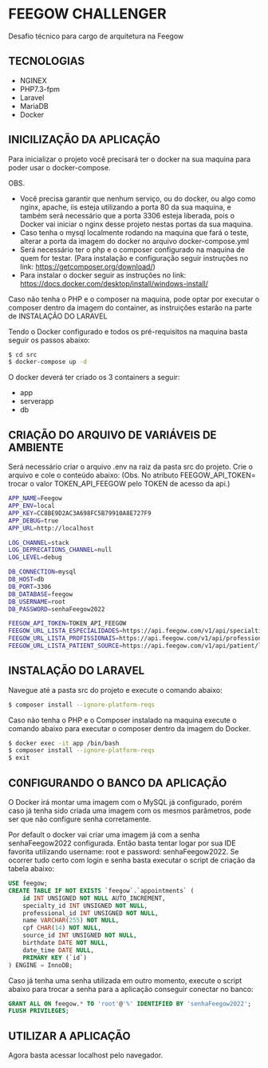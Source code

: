 # FEEGOW CHALLENGER
Desafio técnico para cargo de arquitetura na Feegow

## TECNOLOGIAS
- NGINEX
- PHP7.3-fpm
- Laravel
- MariaDB
- Docker

## INICILIZAÇÃO DA APLICAÇÃO
Para inicializar o projeto você precisará ter o docker na sua maquina para poder usar o docker-compose.

OBS. 
- Você precisa garantir que nenhum serviço, ou do docker, ou algo como nginx, apache, iis esteja utilizando a porta 80 da sua maquina, e também será necessário que a porta 3306 esteja liberada, pois o Docker vai iniciar o nginx desse projeto nestas portas da sua maquina.
- Caso tenha o mysql localmente rodando na maquina que fará o teste, alterar a porta da imagem do docker no arquivo docker-compose.yml
- Será necessário ter o php e o composer configurado na maquina de quem for testar. (Para instalação e configuração seguir instruções no link: https://getcomposer.org/download/)
- Para instalar o docker seguir as instruções no link: https://docs.docker.com/desktop/install/windows-install/

Caso não tenha o PHP e o composer na maquina, pode optar por executar o composer dentro da imagem do container, as instruições estarão na parte de INSTALAÇÃO DO LARAVEL

Tendo o Docker configurado e todos os pré-requisitos na maquina basta seguir os passos abaixo:

```bash
$ cd src
$ docker-compose up -d
```

O docker deverá ter criado os 3 containers a seguir:
- app
- serverapp
- db 

## CRIAÇÃO DO ARQUIVO DE VARIÁVEIS DE AMBIENTE
Será necessário criar o arquivo .env na raiz da pasta src do projeto.
Crie o arquivo e cole o conteúdo abaixo: (Obs. No atributo FEEGOW_API_TOKEN= trocar o valor TOKEN_API_FEEGOW pelo TOKEN de acesso da api.)

```bash
APP_NAME=Feegow
APP_ENV=local
APP_KEY=CC8BE9D2AC3A698FC5B79910A8E727F9
APP_DEBUG=true
APP_URL=http://localhost

LOG_CHANNEL=stack
LOG_DEPRECATIONS_CHANNEL=null
LOG_LEVEL=debug

DB_CONNECTION=mysql
DB_HOST=db
DB_PORT=3306
DB_DATABASE=feegow
DB_USERNAME=root
DB_PASSWORD=senhaFeegow2022

FEEGOW_API_TOKEN=TOKEN_API_FEEGOW
FEEGOW_URL_LISTA_ESPECIALIDADES=https://api.feegow.com/v1/api/specialties/list
FEEGOW_URL_LISTA_PROFISSIONAIS=https://api.feegow.com/v1/api/professional/list
FEEGOW_URL_LISTA_PATIENT_SOURCE=https://api.feegow.com/v1/api/patient/list-sources
```

## INSTALAÇÃO DO LARAVEL
Navegue até a pasta src do projeto e execute o comando abaixo:
```bash
$ composer install --ignore-platform-reqs
```

Caso não tenha o PHP e o Composer instalado na maquina execute o comando abaixo para executar o composer dentro da imagem do Docker.

```bash
$ docker exec -it app /bin/bash
$ composer install --ignore-platform-reqs
$ exit
```

## C0NFIGURANDO O BANCO DA APLICAÇÃO
O Docker irá montar uma imagem com o MySQL já configurado, porém caso já tenha sido criada uma imagem com os mesmos parâmetros, pode ser que não configure senha corretamente.

Por default o docker vai criar uma imagem já com a senha senhaFeegow2022 configurada. Então basta tentar logar por sua IDE favorita utilizando username: root e password: senhaFeegow2022.
Se ocorrer tudo certo com login e senha basta executar o script de criação da tabela abaixo:

```SQL
USE feegow;
CREATE TABLE IF NOT EXISTS `feegow`.`appointments` (
	id INT UNSIGNED NOT NULL AUTO_INCREMENT,
    specialty_id INT UNSIGNED NOT NULL, 
    professional_id INT UNSIGNED NOT NULL, 
    name VARCHAR(255) NOT NULL, 
    cpf CHAR(14) NOT NULL, 
    source_id INT UNSIGNED NOT NULL, 
    birthdate DATE NOT NULL,
    date_time DATE NULL,
    PRIMARY KEY (`id`)
) ENGINE = InnoDB;
```

Caso já tenha uma senha utilizada em outro momento, execute o script abaixo para trocar a senha para a aplicação conseguir conectar no banco:

```SQL
GRANT ALL ON feegow.* TO 'root'@'%' IDENTIFIED BY 'senhaFeegow2022';
FLUSH PRIVILEGES;
```

## UTILIZAR A APLICAÇÃO
Agora basta acessar localhost pelo navegador.